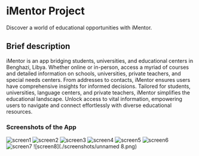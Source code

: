 
# iMentor Project
Discover a world of educational opportunities with iMentor.
## Brief description 
iMentor is an app bridging students, universities, and educational centers in Benghazi, Libya. Whether online or in-person, access a myriad of courses and detailed information on schools, universities, private teachers, and special needs centers. From addresses to contacts, iMentor ensures users have comprehensive insights for informed decisions. Tailored for students, universities, language centers, and private teachers, iMentor simplifies the educational landscape. Unlock access to vital information, empowering users to navigate and connect effortlessly with diverse educational resources.
### Screenshots of the App 
![screen1](./screenshots/unnamed.png)
![screen2](./screenshots/unnamed2.png)
![screen3](./screenshots/unnamed3.png)
![screen4](./screenshots/unnamed4.png)
![screen5](./screenshots/unnamed5.png)
![screen6](./screenshots/unname6.png)
![screen7](./screenshots/unnamed7.png)
![screen8](./screenshots/unnamed 8.png)
